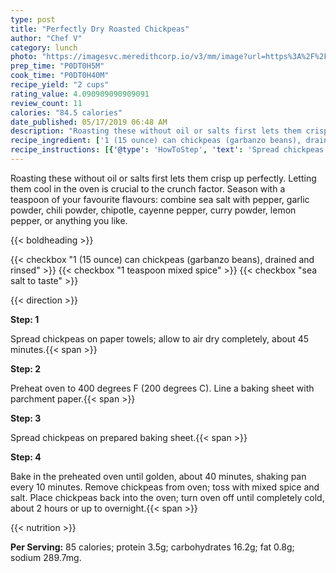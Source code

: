 ```yaml
---
type: post
title: "Perfectly Dry Roasted Chickpeas"
author: "Chef V"
category: lunch
photo: "https://imagesvc.meredithcorp.io/v3/mm/image?url=https%3A%2F%2Fimages.media-allrecipes.com%2Fuserphotos%2F3385720.jpg"
prep_time: "P0DT0H5M"
cook_time: "P0DT0H40M"
recipe_yield: "2 cups"
rating_value: 4.090909090909091
review_count: 11
calories: "84.5 calories"
date_published: 05/17/2019 06:48 AM
description: "Roasting these without oil or salts first lets them crisp up perfectly. Letting them cool in the oven is crucial to the crunch factor. Season with a teaspoon of your favourite flavours: combine sea salt with pepper, garlic powder, chili powder, chipotle, cayenne pepper, curry powder, lemon pepper, or anything you like."
recipe_ingredient: ['1 (15 ounce) can chickpeas (garbanzo beans), drained and rinsed', '1 teaspoon mixed spice', 'sea salt to taste']
recipe_instructions: [{'@type': 'HowToStep', 'text': 'Spread chickpeas on paper towels; allow to air dry completely, about 45 minutes.\n'}, {'@type': 'HowToStep', 'text': 'Preheat oven to 400 degrees F (200 degrees C). Line a baking sheet with parchment paper.\n'}, {'@type': 'HowToStep', 'text': 'Spread chickpeas on prepared baking sheet.\n'}, {'@type': 'HowToStep', 'text': 'Bake in the preheated oven until golden, about 40 minutes, shaking pan every 10 minutes. Remove chickpeas from oven; toss with mixed spice and salt. Place chickpeas back into the oven; turn oven off until completely cold, about 2 hours or up to overnight.\n'}]
---
```


Roasting these without oil or salts first lets them crisp up perfectly. Letting them cool in the oven is crucial to the crunch factor. Season with a teaspoon of your favourite flavours: combine sea salt with pepper, garlic powder, chili powder, chipotle, cayenne pepper, curry powder, lemon pepper, or anything you like. 

{{< boldheading >}}

{{< checkbox "1 (15 ounce) can chickpeas (garbanzo beans), drained and rinsed" >}}
{{< checkbox "1 teaspoon mixed spice" >}}
{{< checkbox "sea salt to taste" >}}


{{< direction >}}

**Step: 1**

Spread chickpeas on paper towels; allow to air dry completely, about 45 minutes.{{< span >}}

**Step: 2**

Preheat oven to 400 degrees F (200 degrees C). Line a baking sheet with parchment paper.{{< span >}}

**Step: 3**

Spread chickpeas on prepared baking sheet.{{< span >}}

**Step: 4**

Bake in the preheated oven until golden, about 40 minutes, shaking pan every 10 minutes. Remove chickpeas from oven; toss with mixed spice and salt. Place chickpeas back into the oven; turn oven off until completely cold, about 2 hours or up to overnight.{{< span >}}

{{< nutrition >}}

**Per Serving:** 85 calories; protein 3.5g; carbohydrates 16.2g; fat 0.8g; sodium 289.7mg.
